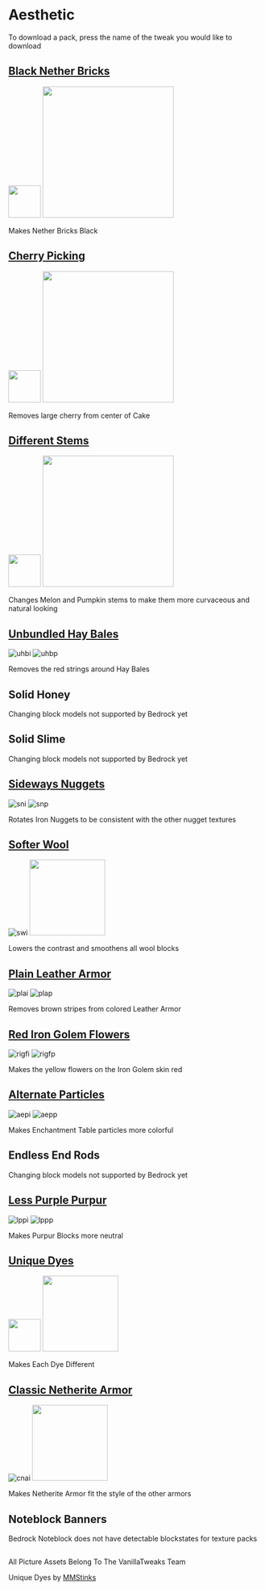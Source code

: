 # Aesthetic

To download a pack, press the name of the tweak you would like to download

## [Black Nether Bricks](https://www.dropbox.com/s/n9uiimee7hoa6lg/bl_ne_br.mcpack?dl=1)

<img src="https://vanillatweaks.net/assets/resources/icons/resourcepacks/1.15/BlackNetherBricks.png?v1" width="64"> <img src="https://vanillatweaks.net/assets/resources/previews/resourcepacks/1.15/BlackNetherBricks.png?v1" width="260">

Makes Nether Bricks Black

## [Cherry Picking](https://www.dropbox.com/s/e79vo64e3kfyv1d/che_pick.mcpack?dl=1)

<img src="https://vanillatweaks.net/assets/resources/icons/resourcepacks/1.15/CherryPicking.png?v1" height="64"> <img src="https://vanillatweaks.net/assets/resources/previews/resourcepacks/1.15/CherryPicking.png?v1" width="260">

Removes large cherry from center of Cake

## [Different Stems](https://www.dropbox.com/s/1g09ya5ys7spqr2/diff_st.mcpack?dl=0) 

<img src="https://vanillatweaks.net/assets/resources/icons/resourcepacks/1.15/DifferentStems.png?v1" height="64"> <img src="https://vanillatweaks.net/assets/resources/previews/resourcepacks/1.15/DifferentStems.png?v1" width="260">

Changes Melon and Pumpkin stems to make them more curvaceous and natural looking

## [Unbundled Hay Bales](https://www.dropbox.com/s/3sn912ggejlv505/unb_hay.mcpack?dl=1)

![uhbi](https://vanillatweaks.net/assets/resources/icons/resourcepacks/1.15/UnbundledHayBales.png?v1) ![uhbp](https://vanillatweaks.net/assets/resources/previews/resourcepacks/1.15/UnbundledHayBales.png?v1)

Removes the red strings around Hay Bales

## Solid Honey

Changing block models not supported by Bedrock yet

## Solid Slime

Changing block models not supported by Bedrock yet

## [Sideways Nuggets](https://www.dropbox.com/s/2hmpbfvqgduph88/sid_nug.mcpack?dl=1)

![sni](https://vanillatweaks.net/assets/resources/icons/resourcepacks/1.15/SidewaysNuggets.png?v1) ![snp](https://vanillatweaks.net/assets/resources/previews/resourcepacks/1.15/SidewaysNuggets.png?v1)

Rotates Iron Nuggets to be consistent with the other nugget textures

## [Softer Wool](https://www.dropbox.com/s/d33ukxme2uxfyxp/softwool.mcpack?dl=1)

![swi](https://vanillatweaks.net/assets/resources/icons/resourcepacks/1.15/SofterWool.png?v1) <img src="https://vanillatweaks.net/assets/resources/previews/resourcepacks/1.15/SofterWool.png?v1" height="150">

Lowers the contrast and smoothens all wool blocks

## [Plain Leather Armor](https://www.dropbox.com/s/1necf9d0z3k2msu/pl_le_ar.mcpack?dl=1)

![plai](https://vanillatweaks.net/assets/resources/icons/resourcepacks/1.15/PlainLeatherArmor.png?v1) ![plap](https://vanillatweaks.net/assets/resources/previews/resourcepacks/1.15/PlainLeatherArmor.png?v1)

Removes brown stripes from colored Leather Armor

## [Red Iron Golem Flowers](https://www.dropbox.com/s/6zvj6wtxurcfy2e/red_ig_flow.mcpack?dl=1)

![rigfi](https://vanillatweaks.net/assets/resources/icons/resourcepacks/1.15/RedIronGolemFlowers.png?v1) ![rigfp](https://vanillatweaks.net/assets/resources/previews/resourcepacks/1.15/RedIronGolemFlowers.png?v1)

Makes the yellow flowers on the Iron Golem skin red

## [Alternate Particles](https://www.dropbox.com/s/tu4yf139whfrekc/alt_part.mcpack?dl=1)

![aepi](https://vanillatweaks.net/assets/resources/icons/resourcepacks/1.15/BetterParticles.png?v1) ![aepp](https://vanillatweaks.net/assets/resources/previews/resourcepacks/1.15/BetterParticles.png?v1)

Makes Enchantment Table particles more colorful

## Endless End Rods

Changing block models not supported by Bedrock yet

## [Less Purple Purpur](https://www.dropbox.com/s/rdswx3lpwz3r4ik/less_purp_pur.mcpack?dl=1)

![lppi](https://vanillatweaks.net/assets/resources/icons/resourcepacks/1.15/LessPurplePurpur.png?v1) ![lppp](https://vanillatweaks.net/assets/resources/previews/resourcepacks/1.15/LessPurplePurpur.png?v1)

Makes Purpur Blocks more neutral

## [Unique Dyes](https://www.dropbox.com/s/oiykquoqtlcyari/uniq_dyes.mcpack?dl=1)

<img src="https://vanillatweaks.net/assets/resources/icons/resourcepacks/1.16/UniqueDyes.png?v1" height="64"> <img src="https://vanillatweaks.net/assets/resources/previews/resourcepacks/1.16/UniqueDyes.png?v1" height="150">

Makes Each Dye Different

## [Classic Netherite Armor](https://www.dropbox.com/s/x99gelztvtjylqg/cla_neth_arm.mcpack?dl=0)

![cnai](https://vanillatweaks.net/assets/resources/icons/resourcepacks/1.16/ClassicNetheriteArmor.png?v1) <img src="https://vanillatweaks.net/assets/resources/previews/resourcepacks/1.16/ClassicNetheriteArmor.png?v1" height="150">

Makes Netherite Armor fit the style of the other armors

## Noteblock Banners

Bedrock Noteblock does not have detectable blockstates for texture packs

##

All Picture Assets Belong To The VanillaTweaks Team

Unique Dyes by [MMStinks](https://twitter.com/MMStinks)
